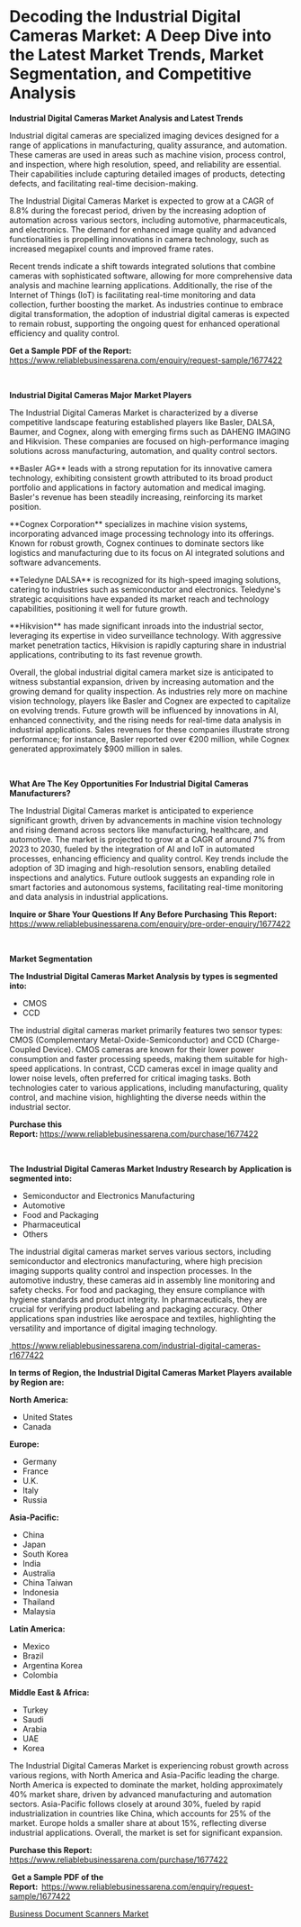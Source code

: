<p><h1>Decoding the Industrial Digital Cameras Market: A Deep Dive into the Latest Market Trends, Market Segmentation, and Competitive Analysis</h1></p><p><strong>Industrial Digital Cameras Market Analysis and Latest Trends</strong></p>
<p><p>Industrial digital cameras are specialized imaging devices designed for a range of applications in manufacturing, quality assurance, and automation. These cameras are used in areas such as machine vision, process control, and inspection, where high resolution, speed, and reliability are essential. Their capabilities include capturing detailed images of products, detecting defects, and facilitating real-time decision-making.</p><p>The Industrial Digital Cameras Market is expected to grow at a CAGR of 8.8% during the forecast period, driven by the increasing adoption of automation across various sectors, including automotive, pharmaceuticals, and electronics. The demand for enhanced image quality and advanced functionalities is propelling innovations in camera technology, such as increased megapixel counts and improved frame rates. </p><p>Recent trends indicate a shift towards integrated solutions that combine cameras with sophisticated software, allowing for more comprehensive data analysis and machine learning applications. Additionally, the rise of the Internet of Things (IoT) is facilitating real-time monitoring and data collection, further boosting the market. As industries continue to embrace digital transformation, the adoption of industrial digital cameras is expected to remain robust, supporting the ongoing quest for enhanced operational efficiency and quality control.</p></p>
<p><strong>Get a Sample PDF of the Report:&nbsp;</strong> <a href="https://www.reliablebusinessarena.com/enquiry/request-sample/1677422?utm_campaign=3214&utm_medium=2&utm_source=Github&utm_content=ia&utm_term=06042025&utm_id=industrial-digital-cameras">https://www.reliablebusinessarena.com/enquiry/request-sample/1677422</a></p>
<p>&nbsp;</p>
<p><strong>Industrial Digital Cameras Major Market Players</strong></p>
<p><p>The Industrial Digital Cameras Market is characterized by a diverse competitive landscape featuring established players like Basler, DALSA, Baumer, and Cognex, along with emerging firms such as DAHENG IMAGING and Hikvision. These companies are focused on high-performance imaging solutions across manufacturing, automation, and quality control sectors.</p><p>**Basler AG** leads with a strong reputation for its innovative camera technology, exhibiting consistent growth attributed to its broad product portfolio and applications in factory automation and medical imaging. Basler's revenue has been steadily increasing, reinforcing its market position.</p><p>**Cognex Corporation** specializes in machine vision systems, incorporating advanced image processing technology into its offerings. Known for robust growth, Cognex continues to dominate sectors like logistics and manufacturing due to its focus on AI integrated solutions and software advancements.</p><p>**Teledyne DALSA** is recognized for its high-speed imaging solutions, catering to industries such as semiconductor and electronics. Teledyne's strategic acquisitions have expanded its market reach and technology capabilities, positioning it well for future growth. </p><p>**Hikvision** has made significant inroads into the industrial sector, leveraging its expertise in video surveillance technology. With aggressive market penetration tactics, Hikvision is rapidly capturing share in industrial applications, contributing to its fast revenue growth.</p><p>Overall, the global industrial digital camera market size is anticipated to witness substantial expansion, driven by increasing automation and the growing demand for quality inspection. As industries rely more on machine vision technology, players like Basler and Cognex are expected to capitalize on evolving trends. Future growth will be influenced by innovations in AI, enhanced connectivity, and the rising needs for real-time data analysis in industrial applications. Sales revenues for these companies illustrate strong performance; for instance, Basler reported over €200 million, while Cognex generated approximately $900 million in sales.</p></p>
<p>&nbsp;</p>
<p><strong>What Are The Key Opportunities For Industrial Digital Cameras Manufacturers?</strong></p>
<p><p>The Industrial Digital Cameras market is anticipated to experience significant growth, driven by advancements in machine vision technology and rising demand across sectors like manufacturing, healthcare, and automotive. The market is projected to grow at a CAGR of around 7% from 2023 to 2030, fueled by the integration of AI and IoT in automated processes, enhancing efficiency and quality control. Key trends include the adoption of 3D imaging and high-resolution sensors, enabling detailed inspections and analytics. Future outlook suggests an expanding role in smart factories and autonomous systems, facilitating real-time monitoring and data analysis in industrial applications.</p></p>
<p><strong>Inquire or Share Your Questions If Any Before Purchasing This Report:</strong> <a href="https://www.reliablebusinessarena.com/enquiry/pre-order-enquiry/1677422?utm_campaign=3214&utm_medium=2&utm_source=Github&utm_content=ia&utm_term=06042025&utm_id=industrial-digital-cameras">https://www.reliablebusinessarena.com/enquiry/pre-order-enquiry/1677422</a></p>
<p>&nbsp;</p>
<p><strong>Market Segmentation</strong></p>
<p><strong>The Industrial Digital Cameras Market Analysis by types is segmented into:</strong></p>
<p><ul><li>CMOS</li><li>CCD</li></ul></p>
<p><p>The industrial digital cameras market primarily features two sensor types: CMOS (Complementary Metal-Oxide-Semiconductor) and CCD (Charge-Coupled Device). CMOS cameras are known for their lower power consumption and faster processing speeds, making them suitable for high-speed applications. In contrast, CCD cameras excel in image quality and lower noise levels, often preferred for critical imaging tasks. Both technologies cater to various applications, including manufacturing, quality control, and machine vision, highlighting the diverse needs within the industrial sector.</p></p>
<p><strong>Purchase this Report:&nbsp;</strong><a href="https://www.reliablebusinessarena.com/purchase/1677422?utm_campaign=3214&utm_medium=2&utm_source=Github&utm_content=ia&utm_term=06042025&utm_id=industrial-digital-cameras">https://www.reliablebusinessarena.com/purchase/1677422</a></p>
<p>&nbsp;</p>
<p><strong>The Industrial Digital Cameras Market Industry Research by Application is segmented into:</strong></p>
<p><ul><li>Semiconductor and Electronics Manufacturing</li><li>Automotive</li><li>Food and Packaging</li><li>Pharmaceutical</li><li>Others</li></ul></p>
<p><p>The industrial digital cameras market serves various sectors, including semiconductor and electronics manufacturing, where high precision imaging supports quality control and inspection processes. In the automotive industry, these cameras aid in assembly line monitoring and safety checks. For food and packaging, they ensure compliance with hygiene standards and product integrity. In pharmaceuticals, they are crucial for verifying product labeling and packaging accuracy. Other applications span industries like aerospace and textiles, highlighting the versatility and importance of digital imaging technology.</p></p>
<p><a href="https://www.reliablebusinessarena.com/industrial-digital-cameras-r1677422?utm_campaign=3214&utm_medium=2&utm_source=Github&utm_content=ia&utm_term=06042025&utm_id=industrial-digital-cameras">&nbsp;https://www.reliablebusinessarena.com/industrial-digital-cameras-r1677422</a></p>
<p><strong>In terms of Region, the Industrial Digital Cameras Market Players available by Region are:</strong></p>
<p>
    <p> <strong> North America: </strong>
        <ul>
            <li>United States</li>
            <li>Canada</li>
        </ul>
        </p> 
    <p> <strong> Europe: </strong>
        <ul>
            <li>Germany</li>
            <li>France</li>
            <li>U.K.</li>
            <li>Italy</li>
            <li>Russia</li>
        </ul>
        </p> 
    <p> <strong> Asia-Pacific: </strong>
        <ul>
            <li>China</li>
            <li>Japan</li>
            <li>South Korea</li>
            <li>India</li>
            <li>Australia</li>
            <li>China Taiwan</li>
            <li>Indonesia</li>
            <li>Thailand</li>
            <li>Malaysia</li>
        </ul>
        </p> 
    <p> <strong> Latin America: </strong>
        <ul>
            <li>Mexico</li>
            <li>Brazil</li>
            <li>Argentina Korea</li>
            <li>Colombia</li>
        </ul>
        </p> 
    <p> <strong> Middle East & Africa: </strong>
        <ul>
            <li>Turkey</li>
            <li>Saudi</li>
            <li>Arabia</li>
            <li>UAE</li>
            <li>Korea</li>
        </ul>
    </p>
    </p>
<p><p>The Industrial Digital Cameras Market is experiencing robust growth across various regions, with North America and Asia-Pacific leading the charge. North America is expected to dominate the market, holding approximately 40% market share, driven by advanced manufacturing and automation sectors. Asia-Pacific follows closely at around 30%, fueled by rapid industrialization in countries like China, which accounts for 25% of the market. Europe holds a smaller share at about 15%, reflecting diverse industrial applications. Overall, the market is set for significant expansion.</p></p>
<p><strong>Purchase this Report: </strong><a href="https://www.reliablebusinessarena.com/purchase/1677422?utm_campaign=3214&utm_medium=2&utm_source=Github&utm_content=ia&utm_term=06042025&utm_id=industrial-digital-cameras">https://www.reliablebusinessarena.com/purchase/1677422</a></p>
<p>&nbsp;<strong>Get a Sample PDF of the Report:&nbsp;&nbsp;</strong><a href="https://www.reliablebusinessarena.com/enquiry/request-sample/1677422?utm_campaign=3214&utm_medium=2&utm_source=Github&utm_content=ia&utm_term=06042025&utm_id=industrial-digital-cameras">https://www.reliablebusinessarena.com/enquiry/request-sample/1677422</a></p>
<p><strong></strong></p>
<p><p><a href="https://github.com/plawragarile/Market-Research-Report-List-1/blob/main/business-document-scanners-market.md?utm_campaign=3214&utm_medium=2&utm_source=Github&utm_content=ia&utm_term=06042025&utm_id=industrial-digital-cameras">Business Document Scanners Market</a></p></p>
